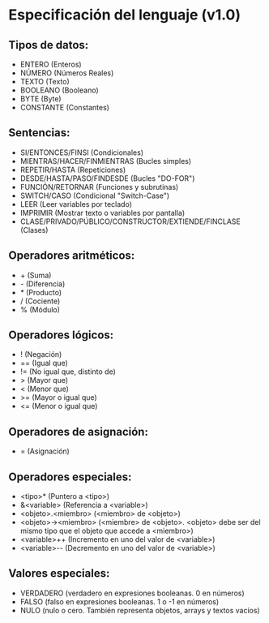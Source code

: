 # Especificación del lenguaje (v1.0)
## Tipos de datos:
- ENTERO (Enteros)
- NÚMERO (Números Reales)
- TEXTO (Texto)
- BOOLEANO (Booleano)
- BYTE (Byte)
- CONSTANTE (Constantes)
## Sentencias:
- SI/ENTONCES/FINSI (Condicionales)
- MIENTRAS/HACER/FINMIENTRAS (Bucles simples)
- REPETIR/HASTA (Repeticiones)
- DESDE/HASTA/PASO/FINDESDE (Bucles "DO-FOR")
- FUNCIÓN/RETORNAR (Funciones y subrutinas)
- SWITCH/CASO (Condicional "Switch-Case")
- LEER (Leer variables por teclado)
- IMPRIMIR (Mostrar texto o variables por pantalla)
- CLASE/PRIVADO/PÚBLICO/CONSTRUCTOR/EXTIENDE/FINCLASE (Clases)
## Operadores aritméticos:
- \+ (Suma)
- \- (Diferencia)
- \* (Producto)
- / (Cociente)
- % (Módulo)
## Operadores lógicos:
- ! (Negación)
- == (Igual que)
- != (No igual que, distinto de)
- \> (Mayor que)
- < (Menor que)
- \>= (Mayor o igual que)
- <= (Menor o igual que)
## Operadores de asignación:
- = (Asignación)
## Operadores especiales:
- \<tipo\>\* (Puntero a \<tipo\>)
- &\<variable\> (Referencia a \<variable\>)
- \<objeto\>.\<miembro\> (\<miembro\> de \<objeto\>)
- \<objeto\>\-\>\<miembro\> (\<miembre\> de \<objeto\>. \<objeto\> debe ser del mismo tipo que el objeto que accede a \<miembro\>)
- \<variable\>\+\+ (Incremento en uno del valor de \<variable\>)
- \<variable\>\-\- (Decremento en uno del valor de \<variable\>)
## Valores especiales:
- VERDADERO (verdadero en expresiones booleanas. 0 en números)
- FALSO (falso en expresiones booleanas. 1 o -1 en números)
- NULO (nulo o cero. También representa objetos, arrays y textos vacíos)
